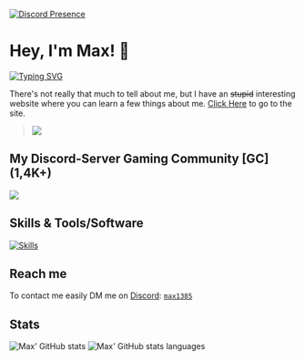 [![Discord Presence](https://lanyard-profile-readme.vercel.app/api/770636457043034112?idleMessage=Currently%20there%20is%20no%20status%20message%20displayed%20on%20Discord.%20:D)](https://discord.com/users/770636457043034112)

# Hey, I'm Max! 👋

<a href="https://git.io/typing-svg"><img src="https://readme-typing-svg.herokuapp.com?font=JetBrains+Mono&pause=1000&color=026ADD&center=true&vCenter=true&width=500&lines=Discord+Bot+Developer;Discord+Server+Owner+(1%2C4K%2B);Designer;Discord+Server+Moderator;Hobby+Programmer;Always+learning+new+things;My+Discord-Server%3A+https%3A%2F%2Fdsc.gg%2Ferde" alt="Typing SVG" /></a>

There's not really that much to tell about me, but I have an ~~stupid~~ interesting website where you can learn a few things about me. [Click Here](https://max1385.netlify.app) to go to the site.

> ![](https://komarev.com/ghpvc/?username=Max1385&label=PROFILE+VIEWS&color=blue&style=plastic)

## My Discord-Server Gaming Community [GC] (1,4K+)
[![](https://img.shields.io/discord/831073014887088148?label=discord&style=for-the-badge&logo=discord&color=5865F2&logoColor=white)](https://discord.gg/gaming-community-831073014887088148)

## Skills & Tools/Software
[![Skills](https://skillicons.dev/icons?i=py,js,nodejs,vscode,ps,discord,github,git,stackoverflow)](https://github.com/Max1385)

## Reach me

To contact me easily DM me on [Discord](https://discord.com): [`max1385`](https://discord.com/users/770636457043034112)

## Stats
![Max' GitHub stats](https://github-readme-stats.vercel.app/api?username=max1385&show_icons=true&theme=radical)
![Max' GitHub stats languages](http://github-profile-summary-cards.vercel.app/api/cards/repos-per-language?username=max1385&theme=transparent)
